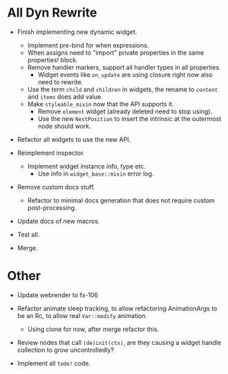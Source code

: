 # All Dyn Rewrite

* Finish implementing new dynamic widget.
    - Implement pre-bind for when expressions.
     - When assigns need to "import" private properties in the same properties! block.
    - Remove handler markers, support all handler types in all properties.
        - Widget events like `on_update` are using closure right now also need to rewrite.
    - Use the term `child` and `children` in widgets, the rename to `content` and `items` does add value.
    - Make `styleable_mixin` now that the API supports it.
        - Remove `element` widget (already deleted need to stop using).
        - Use the new `NestPosition` to insert the intrinsic at the outermost node should work.

* Refactor all widgets to use the new API.

* Reimplement inspector.
    - Implement widget instance info, type etc.
        - Use info in `widget_base::mixin` error log.
* Remove custom docs stuff.
    - Refactor to minimal docs generation that does not require custom post-processing.
* Update docs of new macros.
* Test all.

* Merge.

# Other

* Update webrender to fx-106
* Refactor animate sleep tracking, to allow refactoring AnimationArgs to be an Rc, to allow real `Var::modify` animation.
    - Using clone for now, after merge refactor this.

* Review nodes that call `(de)init(ctx)`, are they causing a widget handle collection to grow uncontrolledly?

* Implement all `todo!` code.

